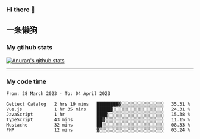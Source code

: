### Hi there 👋

## 一条懒狗
<!--
**kiss-me-quickly/kiss-me-quickly** is a ✨ _special_ ✨ repository because its `README.md` (this file) appears on your GitHub profile.

Here are some ideas to get you started:

- 🔭 I’m currently working on ...
- 🌱 I’m currently learning ...
- 👯 I’m looking to collaborate on ...
- 🤔 I’m looking for help with ...
- 💬 Ask me about ...
- 📫 How to reach me: ...
- 😄 Pronouns: ...
- ⚡ Fun fact: ...
-->


### My gtihub stats

[![Anurag's github stats](https://github-readme-stats.vercel.app/api?username=kiss-me-quickly)](https://github.com/anuraghazra/github-readme-stats)

***

### My code time

<!--START_SECTION:waka-->

```text
From: 28 March 2023 - To: 04 April 2023

Gettext Catalog   2 hrs 19 mins   ████████▓░░░░░░░░░░░░░░░░   35.31 %
Vue.js            1 hr 35 mins    ██████░░░░░░░░░░░░░░░░░░░   24.31 %
JavaScript        1 hr            ████░░░░░░░░░░░░░░░░░░░░░   15.38 %
TypeScript        43 mins         ██▓░░░░░░░░░░░░░░░░░░░░░░   11.15 %
Mustache          32 mins         ██░░░░░░░░░░░░░░░░░░░░░░░   08.33 %
PHP               12 mins         ▓░░░░░░░░░░░░░░░░░░░░░░░░   03.24 %
```

<!--END_SECTION:waka-->
